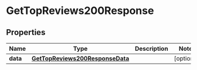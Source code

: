 

# GetTopReviews200Response


## Properties

| Name | Type | Description | Notes |
|------------ | ------------- | ------------- | -------------|
|**data** | [**GetTopReviews200ResponseData**](GetTopReviews200ResponseData.md) |  |  [optional] |



